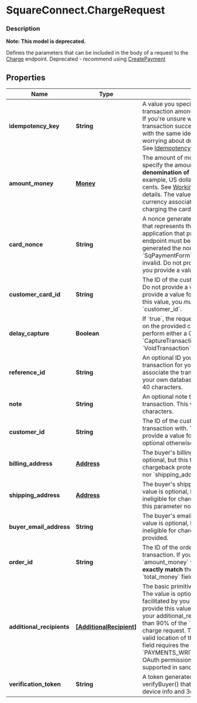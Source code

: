 # SquareConnect.ChargeRequest

### Description
**Note: This model is deprecated.**

Defines the parameters that can be included in the body of a request to the [Charge](#endpoint-charge) endpoint.  Deprecated - recommend using [CreatePayment](#endpoint-payments-createpayment)

## Properties
Name | Type | Description | Notes
------------ | ------------- | ------------- | -------------
**idempotency_key** | **String** | A value you specify that uniquely identifies this transaction among transactions you&#39;ve created.  If you&#39;re unsure whether a particular transaction succeeded, you can reattempt it with the same idempotency key without worrying about double-charging the buyer.  See [Idempotency keys](#idempotencykeys) for more information. | 
**amount_money** | [**Money**](Money.md) | The amount of money to charge.  Note that you specify the amount in the __smallest denomination of the applicable currency__. For example, US dollar amounts are specified in cents. See [Working with monetary amounts](https://developer.squareup.com/docs/build-basics/working-with-monetary-amounts) for details.  The value of &#x60;currency&#x60; must match the currency associated with the business that is charging the card. | 
**card_nonce** | **String** | A nonce generated from the &#x60;SqPaymentForm&#x60; that represents the card to charge.  The application that provides a nonce to this endpoint must be the _same application_ that generated the nonce with the &#x60;SqPaymentForm&#x60;. Otherwise, the nonce is invalid.  Do not provide a value for this field if you provide a value for &#x60;customer_card_id&#x60;. | [optional] 
**customer_card_id** | **String** | The ID of the customer card on file to charge. Do not provide a value for this field if you provide a value for &#x60;card_nonce&#x60;.  If you provide this value, you _must_ also provide a value for &#x60;customer_id&#x60;. | [optional] 
**delay_capture** | **Boolean** | If &#x60;true&#x60;, the request will only perform an Auth on the provided card. You can then later perform either a Capture (with the &#x60;CaptureTransaction&#x60; or a Void (with the &#x60;VoidTransaction&#x60;.  Default value: &#x60;false&#x60; | [optional] 
**reference_id** | **String** | An optional ID you can associate with the transaction for your own purposes (such as to associate the transaction with an entity ID in your own database).  This value cannot exceed 40 characters. | [optional] 
**note** | **String** | An optional note to associate with the transaction.  This value cannot exceed 60 characters. | [optional] 
**customer_id** | **String** | The ID of the customer to associate this transaction with. This field is required if you provide a value for &#x60;customer_card_id&#x60;, and optional otherwise. | [optional] 
**billing_address** | [**Address**](Address.md) | The buyer&#39;s billing address. This value is optional, but this transaction is ineligible for chargeback protection if neither this parameter nor &#x60;shipping_address&#x60; is provided. | [optional] 
**shipping_address** | [**Address**](Address.md) | The buyer&#39;s shipping address, if available. This value is optional, but this transaction is ineligible for chargeback protection if neither this parameter nor &#x60;billing_address&#x60; is provided. | [optional] 
**buyer_email_address** | **String** | The buyer&#39;s email address, if available. This value is optional, but this transaction is ineligible for chargeback protection if it is not provided. | [optional] 
**order_id** | **String** | The ID of the order to associate with this transaction.  If you provide this value, the &#x60;amount_money&#x60; value of your request must __exactly match__ the value of the order&#39;s &#x60;total_money&#x60; field. | [optional] 
**additional_recipients** | [**[AdditionalRecipient]**](AdditionalRecipient.md) | The basic primitive of multi-party transaction. The value is optional. The transaction facilitated by you can be split from here.  If you provide this value, the &#x60;amount_money&#x60; value in your additional_recipients must not be more than 90% of the &#x60;amount_money&#x60; value in the charge request. The &#x60;location_id&#x60; must be the valid location of the app owner merchant.  This field requires the &#x60;PAYMENTS_WRITE_ADDITIONAL_RECIPIENTS&#x60; OAuth permission.  This field is currently not supported in sandbox. | [optional] 
**verification_token** | **String** | A token generated by SqPaymentForm&#39;s verifyBuyer() that represents customer&#39;s device info and 3ds challenge result. | [optional] 


